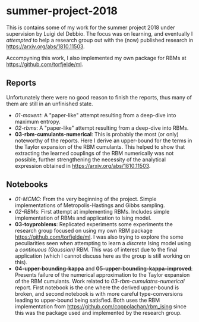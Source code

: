 # summer-project-2018
This is contains some of my work for the summer project 2018 under supervision by Luigi del Debbio.
The focus was on learning, and eventually I *attempted* to help a research group out with the (now) published research in https://arxiv.org/abs/1810.11503.

Accompyning this work, I also implemented my own package for RBMs at https://github.com/torfjelde/ml.

## Reports
Unfortunately there were no good reason to finish the reports, thus many of them are still in an unfinished state.
- *01-maxent*: A "paper-like" attempt resulting from a deep-dive into maximum entropy.
- *02-rbms*: A "paper-like" attempt resulting from a deep-dive into RBMs.
- **03-rbm-cumulants-numerical**: This is probably the most (or only) noteworthy of the reports. Here I derive an upper-bound for the terms in the Taylor expansion of the RBM cumulants. This helped to show that extracting the learned couplings of the RBM numerically was not possible, further strengthening the necessity of the analytical expression obtained in https://arxiv.org/abs/1810.11503.

## Notebooks
- *01-MCMC*: From the very beginning of the project. Simple implementations of Metropolis-Hastings and Gibbs sampling.
- *02-RBMs*: First attempt at implementing RBMs. Includes simple implementation of RBMs and application to Ising model.
- **03-toyproblems**: Replicated experiments some experiments the research group focused on using my own RBM package https://github.com/torfjelde/ml. I was also trying to explore the some peculiarities seen when attempting to learn a *discrete* Ising model using a *continuous (Gaussian)* RBM. This was of interest due to the final application (which I cannot discuss here as the group is still working on this).
- **04-upper-bounding-kappa** and **05-upper-bounding-kappa-improved**: Presents failure of the numerical approximation to the Taylor expansion of the RBM cumulants. Work related to *03-rbm-cumulatns-numerical* report. First notebook is the one where the derived upper-bound is broken, and second notebook is with more careful type-conversions leading to upper-bound being satisfied. Both uses the RBM implementation from https://github.com/coppolachan/rbm_ising since this was the package used and implemented by the research group.
